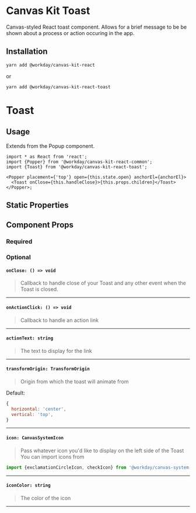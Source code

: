 # Canvas Kit Toast

Canvas-styled React toast component. Allows for a brief message to be be shown about a process or
action occuring in the app.

## Installation

```sh
yarn add @workday/canvas-kit-react
```

or

```sh
yarn add @workday/canvas-kit-react-toast
```

# Toast

## Usage

Extends from the Popup component.

```tsx
import * as React from 'react';
import {Popper} from '@workday/canvas-kit-react-common';
import {Toast} from '@workday/canvas-kit-react-toast';

<Popper placement={'top'} open={this.state.open} anchorEl={anchorEl}>
  <Toast onClose={this.handleClose}>{this.props.children}</Toast>
</Popper>;
```

## Static Properties

## Component Props

### Required

### Optional

#### `onClose: () => void`

> Callback to handle close of your Toast and any other event when the Toast is closed.

---

#### `onActionClick: () => void`

> Callback to handle an action link

---

#### `actionText: string`

> The text to display for the link

---

#### `transformOrigin: TransformOrigin`

> Origin from which the toast will animate from

Default:

```js
{
  horizontal: 'center',
  vertical: 'top',
}
```

---

#### `icon: CanvasSystemIcon`

> Pass whatever icon you'd like to display on the left side of the Toast You can import icons from

```js
import {exclamationCircleIcon, checkIcon} from '@workday/canvas-system-icons-web';
```

---

#### `iconColor: string`

> The color of the icon

---

